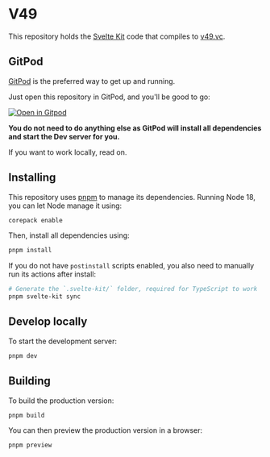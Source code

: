# V49

This repository holds the [Svelte Kit](https://kit.svelte.dev) code
that compiles to [v49.vc](https://v49.vc).

## GitPod

[GitPod](https://www.gitpod.io) is the preferred way to get up and running.

Just open this repository in GitPod, and you'll be good to go:

[![Open in Gitpod](https://gitpod.io/button/open-in-gitpod.svg)](https://gitpod.io/#https://github.com/v49-vc/v49-homepage)

**You do not need to do anything else as GitPod will install all dependencies and start the Dev server for you.**

If you want to work locally, read on.

## Installing

This repository uses [pnpm](https://pnpm.io) to manage its dependencies.
Running Node 18, you can let Node manage it using:

```bash
corepack enable
```

Then, install all dependencies using:

```bash
pnpm install
```

If you do not have `postinstall` scripts enabled, you also need to
manually run its actions after install:

```bash
# Generate the `.svelte-kit/` folder, required for TypeScript to work
pnpm svelte-kit sync
```

## Develop locally

To start the development server:

```bash
pnpm dev
```

## Building

To build the production version:

```bash
pnpm build
```

You can then preview the production version in a browser:

```bash
pnpm preview
```
